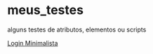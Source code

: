 # meus_testes
alguns testes de atributos, elementos ou scripts
<div>
<a href="https://viniciuslavouraa.github.io/meus_testes/CSS%20training/login_minimalista/login.html" target="_blank">Login Minimalista</a>
</div>
